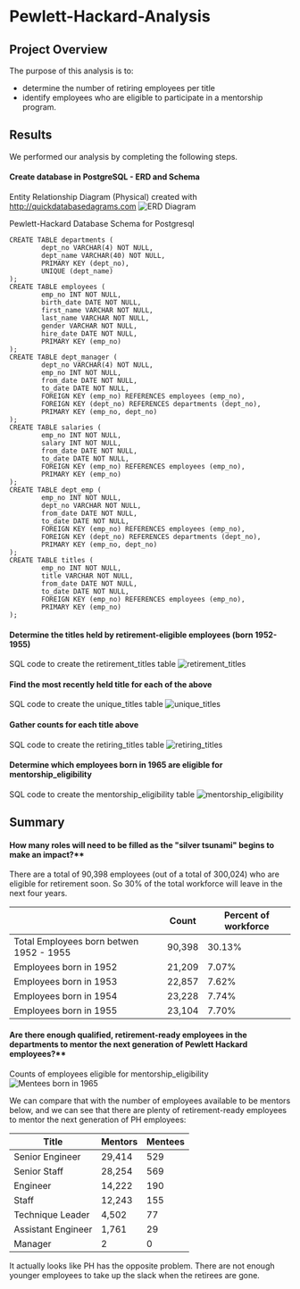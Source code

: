 # Pewlett-Hackard-Analysis

## Project Overview

The purpose of this analysis is to:
- determine the number of retiring employees per title
- identify employees who are eligible to participate in a mentorship program.

## Results

We performed our analysis by completing the following steps.

#### Create database in PostgreSQL - ERD and Schema

Entity Relationship Diagram (Physical) created with http://quickdatabasedagrams.com
![ERD Diagram](Images/EmployeeDB.png)

Pewlett-Hackard Database Schema for Postgresql
```
CREATE TABLE departments (
        dept_no VARCHAR(4) NOT NULL,
        dept_name VARCHAR(40) NOT NULL,
        PRIMARY KEY (dept_no),
        UNIQUE (dept_name)
);
CREATE TABLE employees (
        emp_no INT NOT NULL,
        birth_date DATE NOT NULL,
        first_name VARCHAR NOT NULL,
        last_name VARCHAR NOT NULL,
        gender VARCHAR NOT NULL,
        hire_date DATE NOT NULL,
        PRIMARY KEY (emp_no)
);
CREATE TABLE dept_manager (
        dept_no VARCHAR(4) NOT NULL,
        emp_no INT NOT NULL,
        from_date DATE NOT NULL,
        to_date DATE NOT NULL,
        FOREIGN KEY (emp_no) REFERENCES employees (emp_no),
        FOREIGN KEY (dept_no) REFERENCES departments (dept_no),
        PRIMARY KEY (emp_no, dept_no)
);
CREATE TABLE salaries (
        emp_no INT NOT NULL,
        salary INT NOT NULL,
        from_date DATE NOT NULL,
        to_date DATE NOT NULL,
        FOREIGN KEY (emp_no) REFERENCES employees (emp_no),
        PRIMARY KEY (emp_no)
);
CREATE TABLE dept_emp (
        emp_no INT NOT NULL,
        dept_no VARCHAR NOT NULL,
        from_date DATE NOT NULL,
        to_date DATE NOT NULL,
        FOREIGN KEY (emp_no) REFERENCES employees (emp_no),
        FOREIGN KEY (dept_no) REFERENCES departments (dept_no),
        PRIMARY KEY (emp_no, dept_no)
);
CREATE TABLE titles (
        emp_no INT NOT NULL,
        title VARCHAR NOT NULL,
        from_date DATE NOT NULL,
        to_date DATE NOT NULL,
        FOREIGN KEY (emp_no) REFERENCES employees (emp_no),
        PRIMARY KEY (emp_no)
);
```

#### Determine the titles held by retirement-eligible employees (born 1952-1955)

SQL code to create the retirement_titles table
![retirement_titles](Images/Retirement_Titles.png)

#### Find the most recently held title for each of the above

SQL code to create the unique_titles table
![unique_titles](Images/Unique_Titles.png)

#### Gather counts for each title above

SQL code to create the retiring_titles table
![retiring_titles](Images/Retiring_Titles.png)

#### Determine which employees born in 1965 are eligible for mentorship_eligibility

SQL code to create the mentorship_eligibility table
![mentorship_eligibility](Images/Mentorship_Eligibility.png)




## Summary

#### How many roles will need to be filled as the "silver tsunami" begins to make an impact?**

There are a total of 90,398 employees (out of a total of 300,024) who are eligible for retirement soon. So 30% of the total workforce will leave in the next four years.

|             | Count | Percent of workforce |
| ----------- | ----------- | ----------- |
| Total Employees born betwen 1952 - 1955  | 90,398 |  30.13% |
| Employees born in 1952 | 21,209 |                     7.07% |
| Employees born in 1953 | 22,857 |                     7.62% |
| Employees born in 1954 | 23,228 |                     7.74% |
| Employees born in 1955 | 23,104 |                     7.70% |

#### Are there enough qualified, retirement-ready employees in the departments to mentor the next generation of Pewlett Hackard employees?**

Counts of employees eligible for mentorship_eligibility
![Mentees born in 1965](Images/Mentees_born_in_1965.png)

We can compare that with the number of employees available to be mentors below, and we can see that there are plenty of retirement-ready employees to mentor the next generation of PH employees:

| Title              | Mentors     | Mentees |
| -----------        | ----------- | ----------- |
| Senior Engineer    | 29,414      | 529 |
| Senior Staff       | 28,254      | 569 |
| Engineer           | 14,222      | 190 |
| Staff              | 12,243      | 155 |
| Technique Leader   |  4,502      |  77 |
| Assistant Engineer |  1,761      |  29 |
| Manager            |      2      |   0 |

It actually looks like PH has the opposite problem. There are not enough younger employees to take up the slack when the retirees are gone.
